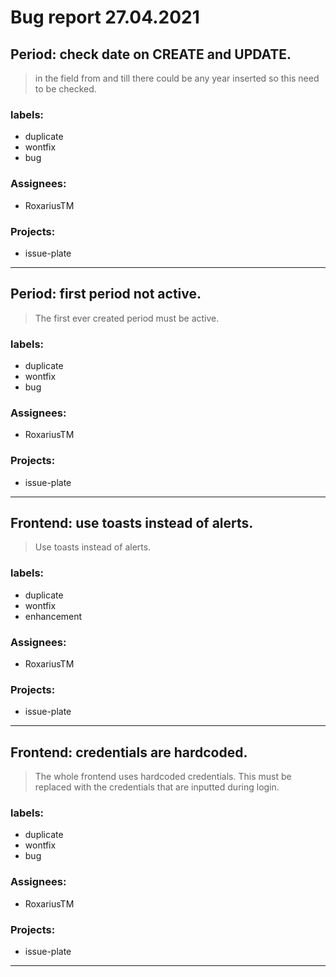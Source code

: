 # Bug report 27.04.2021

## Period: check date on CREATE and UPDATE.
> in the field from and till there could be any year inserted so this need to be checked. 
### labels:
- duplicate
- wontfix
- bug
### Assignees:
- RoxariusTM
### Projects:
- issue-plate
----
## Period: first period not active.
> The first ever created period must be active.
### labels:
- duplicate
- wontfix
- bug
### Assignees:
- RoxariusTM
### Projects:
- issue-plate
----
## Frontend: use toasts instead of alerts.
> Use toasts instead of alerts.
### labels:
- duplicate
- wontfix
- enhancement 
### Assignees:
- RoxariusTM
### Projects:
- issue-plate
----
## Frontend: credentials are hardcoded.
> The whole frontend uses hardcoded credentials. This must be replaced with the credentials that are inputted during login.
### labels:
- duplicate
- wontfix
- bug 
### Assignees:
- RoxariusTM
### Projects:
- issue-plate
----